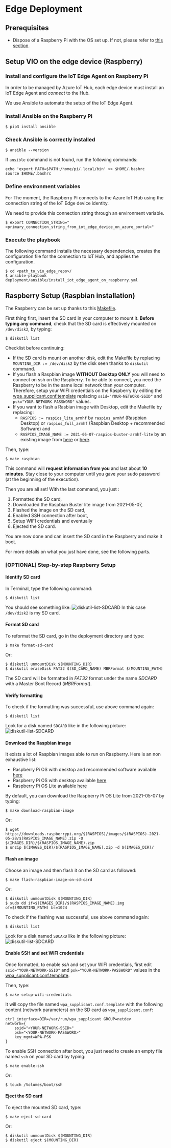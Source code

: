 # Edge Deployment

## Prerequisites

- Dispose of a Raspberry Pi with the OS set up. If not, please refer
  to [this section](#raspberry-setup-raspbian-installation).

## Setup VIO on the edge device (Raspberry)

### Install and configure the IoT Edge Agent on Raspberry Pi

In order to be managed by Azure IoT Hub, each edge device must install an IoT Edge Agent and _connect_ to the Hub.

We use Ansible to automate the setup of the IoT Edge Agent.

### Install Ansible on the Raspberry Pi

```shell
$ pip3 install ansible
```

### Check Ansible is correctly installed

```shell
$ ansible --version
```

If `ansible` command is not found, run the following commands:

```shell
echo 'export PATH=$PATH:/home/pi/.local/bin' >> $HOME/.bashrc
source $HOME/.bashrc
```

### Define environment variables

For The moment, the Raspberry Pi connects to the Azure IoT Hub using the connection string of the IoT Edge device
identity.

We need to provide this connection string through an environment variable.

```shell
$ export CONNECTION_STRING="<primary_connection_string_from_iot_edge_device_on_azure_portal>"
```

### Execute the playbook

The following command installs the necessary dependencies, creates the configuration file for the connection to IoT Hub,
and applies the configuration.

```shell
$ cd <path_to_vio_edge_repo>/
$ ansible-playbook deployment/ansible/install_iot_edge_agent_on_raspberry.yml
```

## Raspberry Setup (Raspbian installation)

The Raspberry can be set up thanks to this [Makefile](../hub/Makefile).

First thing first, insert the SD card in your computer to mount it. **Before typing any command**, check that the SD
card is effectively mounted on `/dev/disk2`, by typing:

```shell
$ diskutil list
```

Checklist before continuing:

- If the SD card is mount on another disk, edit the Makefile by replacing `MOUNTING_DIR := /dev/disk2` by the disk seen
  thanks to `diskutil` command.
- If you flash a Raspbian image **WITHOUT Desktop ONLY** you will need to connect on ssh on the Raspberry. To be able to
  connect, you need the Raspberry to be in the same local network than your computer. Therefore, setup your WIFI
  credentials on the Raspberry by editing
  the [wpa_supplicant.conf.template](https://github.com/octo-technology/VIO/blob/main/deployment/wpa_supplicant.conf.template)
  replacing `ssid="YOUR-NETWORK-SSID"` and `psk="YOUR-NETWORK-PASSWORD"` values.
- If you want to flash a Rasbian image with Desktop, edit the Makefile by replacing:
    - `RASPIOS := raspios_lite_armhf` by `raspios_armhf` (Raspbian Desktop) or `raspios_full_armhf` (Raspbian Desktop +
      recommended Software) and
    - `RASPIOS_IMAGE_NAME := 2021-05-07-raspios-buster-armhf-lite` by an existing image
      from [here](https://downloads.raspberrypi.org/raspios_armhf/images/)
      or [here](https://downloads.raspberrypi.org/raspios_full_armhf/images/).

Then, type:

```shell
$ make raspbian
```

This command will **request information from you** and last about **10 minutes**. Stay close to your computer until you
gave your sudo password (at the beginning of the execution).

Then you are all set! With the last command, you just :

1. Formatted the SD card,
2. Downloaded the Raspbian Buster lite image from 2021-05-07,
3. Flashed the image on the SD card,
4. Enabled SSH connection after boot,
5. Setup WIFI credentials and eventually
6. Ejected the SD card.

You are now done and can insert the SD card in the Raspberry and make it boot.

For more details on what you just have done, see the following parts.

### [OPTIONAL] Step-by-step Raspberry Setup

#### Identify SD card

In Terminal, type the following command:

```shell
$ diskutil list
```

You should see something like:
![diskutil-list-SDCARD](images/diskutil-list-SDCARD.png)
In this case `/dev/disk2` is my SD card.

#### Format SD card

To reformat the SD card, go in the deployment directory and type:

```shell
$ make format-sd-card
```

Or:

```shell
$ diskutil unmountDisk $(MOUNTING_DIR)
$ diskutil eraseDisk FAT32 $(SD_CARD_NAME) MBRFormat $(MOUNTING_PATH)
```

The SD card will be formatted in *FAT32* format under the name *SDCARD* with a Master Boot Record (*MBRFormat*).

#### Verify formatting

To check if the formatting was successful, use above command again:

```shell
$ diskutil list
```

Look for a disk named `SDCARD` like in the following picture:
![diskutil-list-SDCARD](images/diskutil-list-SDCARD.png)

#### Download the Raspbian image

It exists a lot of Raspbian images able to run on Raspberry. Here is an non exhaustive list:

- Raspberry Pi OS with desktop and recommended software
  available [here](https://downloads.raspberrypi.org/raspios_full_armhf/)
- Raspberry Pi OS with desktop available [here](https://downloads.raspberrypi.org/raspios_armhf/)
- Raspberry Pi OS Lite available [here](https://downloads.raspberrypi.org/raspios_lite_armhf/)

By default, you can download the Raspberry Pi OS Lite from 2021-05-07 by typing:

```shell
$ make download-raspbian-image
```

Or:

```shell
$ wget https://downloads.raspberrypi.org/$(RASPIOS)/images/$(RASPIOS)-2021-05-28/$(RASPIOS_IMAGE_NAME).zip -O $(IMAGES_DIR)/$(RASPIOS_IMAGE_NAME).zip
$ unzip $(IMAGES_DIR)/$(RASPIOS_IMAGE_NAME).zip -d $(IMAGES_DIR)/
```

#### Flash an image

Choose an image and then flash it on the SD card as followed:

```shell
$ make flash-raspbian-image-on-sd-card
```

Or:

```shell
$ diskutil unmountDisk $(MOUNTING_DIR)
$ sudo dd if=$(IMAGES_DIR)/$(RASPIOS_IMAGE_NAME).img of=$(MOUNTING_PATH) bs=1024
```

To check if the flashing was successful, use above command again:

```shell
$ diskutil list
```

Look for a disk named `SDCARD` like in the following picture:
![diskutil-list-SDCARD](images/diskutil-list-SDCARD.png)

#### Enable SSH and set WIFI credentials

Once formatted, to enable *ssh* and set your WIFI credentials, first edit `ssid="YOUR-NETWORK-SSID"`
and `psk="YOUR-NETWORK-PASSWORD"` values in
the [wpa_supplicant.conf.template](https://github.com/octo-technology/VIO/blob/main/deployment/wpa_supplicant.conf.template).

Then, type:

```shell
$ make setup-wifi-credentials
```

It will copy the file named `wpa_supplicant.conf.template` with the following content (network parameters) on the SD
card as `wpa_supplicant.conf`:

```shell
ctrl_interface=DIR=/var/run/wpa_supplicant GROUP=netdev
network={
    ssid="<YOUR-NETWORK-SSID>"
    psk="<YOUR-NETWORK-PASSWORD>"
    key_mgmt=WPA-PSK
}
```

To enable SSH connection after boot, you just need to create an empty file named `ssh` on your SD card by typing:

```shell
$ make enable-ssh
```

Or:

```shell
$ touch /Volumes/boot/ssh
```

#### Eject the SD card

To eject the mounted SD card, type:

```shell
$ make eject-sd-card
```

Or:

```shell
$ diskutil unmountDisk $(MOUNTING_DIR)
$ diskutil eject $(MOUNTING_DIR)
```
